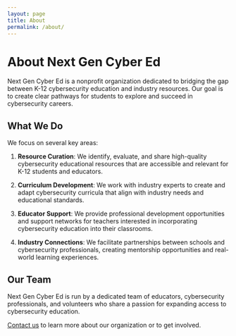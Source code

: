 ```yaml
---
layout: page
title: About
permalink: /about/
---
```


# About Next Gen Cyber Ed

Next Gen Cyber Ed is a nonprofit organization dedicated to bridging the gap between K-12 cybersecurity education and industry resources. Our goal is to create clear pathways for students to explore and succeed in cybersecurity careers.

## What We Do

We focus on several key areas:

1. **Resource Curation**: We identify, evaluate, and share high-quality cybersecurity educational resources that are accessible and relevant for K-12 students and educators.

2. **Curriculum Development**: We work with industry experts to create and adapt cybersecurity curricula that align with industry needs and educational standards.

3. **Educator Support**: We provide professional development opportunities and support networks for teachers interested in incorporating cybersecurity education into their classrooms.

4. **Industry Connections**: We facilitate partnerships between schools and cybersecurity professionals, creating mentorship opportunities and real-world learning experiences.

## Our Team

Next Gen Cyber Ed is run by a dedicated team of educators, cybersecurity professionals, and volunteers who share a passion for expanding access to cybersecurity education.

[Contact us](mailto:contact@nextgencybered.org) to learn more about our organization or to get involved.
